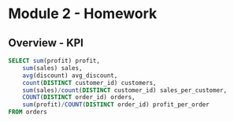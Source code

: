 # Module 2 - Homework

## Overview - KPI

```sql
SELECT sum(profit) profit,
	sum(sales) sales,
	avg(discount) avg_discount,
	count(DISTINCT customer_id) customers,
	sum(sales)/count(DISTINCT customer_id) sales_per_customer,
	COUNT(DISTINCT order_id) orders,
	sum(profit)/COUNT(DISTINCT order_id) profit_per_order
FROM orders
```
